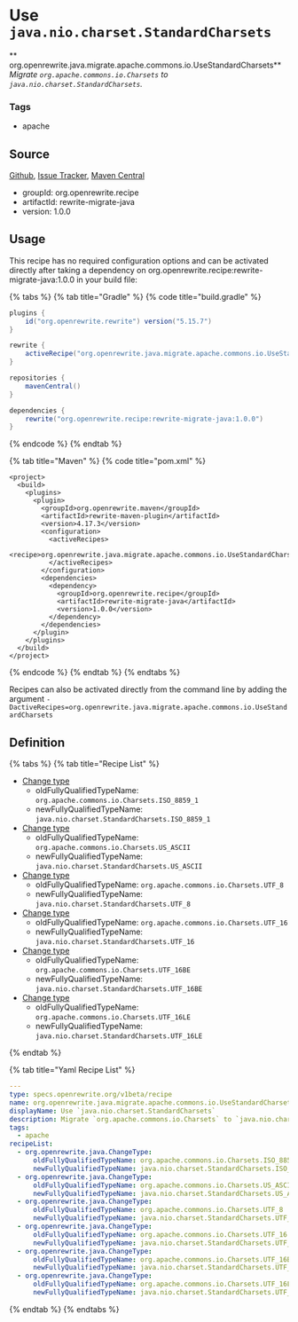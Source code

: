 # Use `java.nio.charset.StandardCharsets`

** org.openrewrite.java.migrate.apache.commons.io.UseStandardCharsets**
_Migrate `org.apache.commons.io.Charsets` to `java.nio.charset.StandardCharsets`._

### Tags

* apache

## Source

[Github](https://github.com/openrewrite/rewrite-migrate-java), [Issue Tracker](https://github.com/openrewrite/rewrite-migrate-java/issues), [Maven Central](https://search.maven.org/artifact/org.openrewrite.recipe/rewrite-migrate-java/1.0.0/jar)

* groupId: org.openrewrite.recipe
* artifactId: rewrite-migrate-java
* version: 1.0.0


## Usage

This recipe has no required configuration options and can be activated directly after taking a dependency on org.openrewrite.recipe:rewrite-migrate-java:1.0.0 in your build file:

{% tabs %}
{% tab title="Gradle" %}
{% code title="build.gradle" %}
```groovy
plugins {
    id("org.openrewrite.rewrite") version("5.15.7")
}

rewrite {
    activeRecipe("org.openrewrite.java.migrate.apache.commons.io.UseStandardCharsets")
}

repositories {
    mavenCentral()
}

dependencies {
    rewrite("org.openrewrite.recipe:rewrite-migrate-java:1.0.0")
}
```
{% endcode %}
{% endtab %}

{% tab title="Maven" %}
{% code title="pom.xml" %}
```markup
<project>
  <build>
    <plugins>
      <plugin>
        <groupId>org.openrewrite.maven</groupId>
        <artifactId>rewrite-maven-plugin</artifactId>
        <version>4.17.3</version>
        <configuration>
          <activeRecipes>
            <recipe>org.openrewrite.java.migrate.apache.commons.io.UseStandardCharsets</recipe>
          </activeRecipes>
        </configuration>
        <dependencies>
          <dependency>
            <groupId>org.openrewrite.recipe</groupId>
            <artifactId>rewrite-migrate-java</artifactId>
            <version>1.0.0</version>
          </dependency>
        </dependencies>
      </plugin>
    </plugins>
  </build>
</project>
```
{% endcode %}
{% endtab %}
{% endtabs %}

Recipes can also be activated directly from the command line by adding the argument `-DactiveRecipes=org.openrewrite.java.migrate.apache.commons.io.UseStandardCharsets`

## Definition

{% tabs %}
{% tab title="Recipe List" %}
* [Change type](../../../../../java/changetype.md)
  * oldFullyQualifiedTypeName: `org.apache.commons.io.Charsets.ISO_8859_1`
  * newFullyQualifiedTypeName: `java.nio.charset.StandardCharsets.ISO_8859_1`
* [Change type](../../../../../java/changetype.md)
  * oldFullyQualifiedTypeName: `org.apache.commons.io.Charsets.US_ASCII`
  * newFullyQualifiedTypeName: `java.nio.charset.StandardCharsets.US_ASCII`
* [Change type](../../../../../java/changetype.md)
  * oldFullyQualifiedTypeName: `org.apache.commons.io.Charsets.UTF_8`
  * newFullyQualifiedTypeName: `java.nio.charset.StandardCharsets.UTF_8`
* [Change type](../../../../../java/changetype.md)
  * oldFullyQualifiedTypeName: `org.apache.commons.io.Charsets.UTF_16`
  * newFullyQualifiedTypeName: `java.nio.charset.StandardCharsets.UTF_16`
* [Change type](../../../../../java/changetype.md)
  * oldFullyQualifiedTypeName: `org.apache.commons.io.Charsets.UTF_16BE`
  * newFullyQualifiedTypeName: `java.nio.charset.StandardCharsets.UTF_16BE`
* [Change type](../../../../../java/changetype.md)
  * oldFullyQualifiedTypeName: `org.apache.commons.io.Charsets.UTF_16LE`
  * newFullyQualifiedTypeName: `java.nio.charset.StandardCharsets.UTF_16LE`

{% endtab %}

{% tab title="Yaml Recipe List" %}
```yaml
---
type: specs.openrewrite.org/v1beta/recipe
name: org.openrewrite.java.migrate.apache.commons.io.UseStandardCharsets
displayName: Use `java.nio.charset.StandardCharsets`
description: Migrate `org.apache.commons.io.Charsets` to `java.nio.charset.StandardCharsets`.
tags:
  - apache
recipeList:
  - org.openrewrite.java.ChangeType:
      oldFullyQualifiedTypeName: org.apache.commons.io.Charsets.ISO_8859_1
      newFullyQualifiedTypeName: java.nio.charset.StandardCharsets.ISO_8859_1
  - org.openrewrite.java.ChangeType:
      oldFullyQualifiedTypeName: org.apache.commons.io.Charsets.US_ASCII
      newFullyQualifiedTypeName: java.nio.charset.StandardCharsets.US_ASCII
  - org.openrewrite.java.ChangeType:
      oldFullyQualifiedTypeName: org.apache.commons.io.Charsets.UTF_8
      newFullyQualifiedTypeName: java.nio.charset.StandardCharsets.UTF_8
  - org.openrewrite.java.ChangeType:
      oldFullyQualifiedTypeName: org.apache.commons.io.Charsets.UTF_16
      newFullyQualifiedTypeName: java.nio.charset.StandardCharsets.UTF_16
  - org.openrewrite.java.ChangeType:
      oldFullyQualifiedTypeName: org.apache.commons.io.Charsets.UTF_16BE
      newFullyQualifiedTypeName: java.nio.charset.StandardCharsets.UTF_16BE
  - org.openrewrite.java.ChangeType:
      oldFullyQualifiedTypeName: org.apache.commons.io.Charsets.UTF_16LE
      newFullyQualifiedTypeName: java.nio.charset.StandardCharsets.UTF_16LE

```
{% endtab %}
{% endtabs %}
